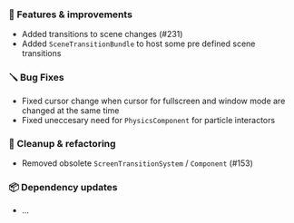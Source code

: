 ### 🚀 Features & improvements

- Added transitions to scene changes (#231)
- Added `SceneTransitionBundle` to host some pre defined scene transitions

### 🪛 Bug Fixes

- Fixed cursor change when cursor for fullscreen and window mode are changed at the same time
- Fixed uneccesary need for `PhysicsComponent` for particle interactors

### 🧽 Cleanup & refactoring

- Removed obsolete `ScreenTransitionSystem` / `Component` (#153)

### 📦 Dependency updates

- ...